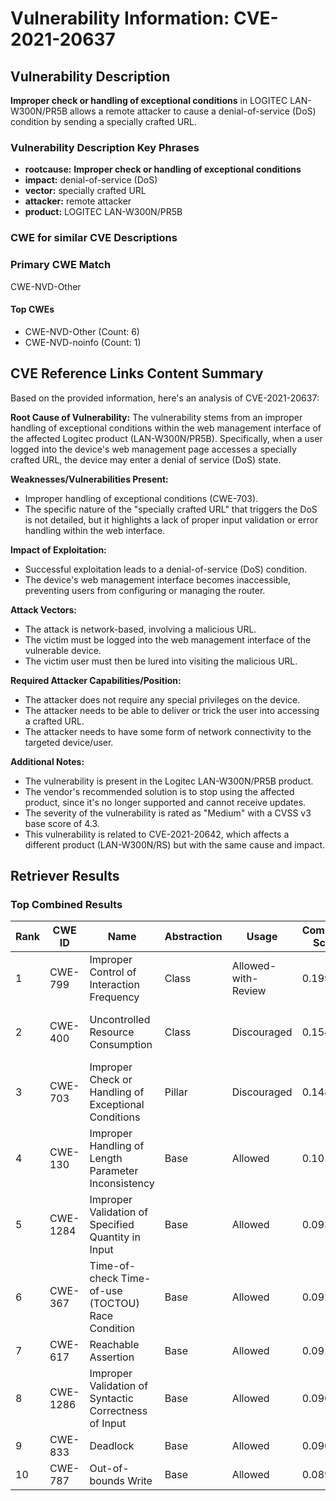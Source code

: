 # Vulnerability Information: CVE-2021-20637

## Vulnerability Description
**Improper check or handling of exceptional conditions** in LOGITEC LAN-W300N/PR5B allows a remote attacker to cause a denial-of-service (DoS) condition by sending a specially crafted URL.

### Vulnerability Description Key Phrases
- **rootcause:** **Improper check or handling of exceptional conditions**
- **impact:** denial-of-service (DoS)
- **vector:** specially crafted URL
- **attacker:** remote attacker
- **product:** LOGITEC LAN-W300N/PR5B

### CWE for similar CVE Descriptions
### Primary CWE Match
CWE-NVD-Other

#### Top CWEs
- CWE-NVD-Other (Count: 6)
- CWE-NVD-noinfo (Count: 1)

## CVE Reference Links Content Summary
Based on the provided information, here's an analysis of CVE-2021-20637:

**Root Cause of Vulnerability:**
The vulnerability stems from an improper handling of exceptional conditions within the web management interface of the affected Logitec product (LAN-W300N/PR5B). Specifically, when a user logged into the device's web management page accesses a specially crafted URL, the device may enter a denial of service (DoS) state.

**Weaknesses/Vulnerabilities Present:**
- Improper handling of exceptional conditions (CWE-703).
- The specific nature of the "specially crafted URL" that triggers the DoS is not detailed, but it highlights a lack of proper input validation or error handling within the web interface.

**Impact of Exploitation:**
- Successful exploitation leads to a denial-of-service (DoS) condition.
- The device's web management interface becomes inaccessible, preventing users from configuring or managing the router.

**Attack Vectors:**
- The attack is network-based, involving a malicious URL.
- The victim must be logged into the web management interface of the vulnerable device.
- The victim user must then be lured into visiting the malicious URL.

**Required Attacker Capabilities/Position:**
- The attacker does not require any special privileges on the device.
- The attacker needs to be able to deliver or trick the user into accessing a crafted URL.
- The attacker needs to have some form of network connectivity to the targeted device/user.

**Additional Notes:**
- The vulnerability is present in the Logitec LAN-W300N/PR5B product.
- The vendor's recommended solution is to stop using the affected product, since it's no longer supported and cannot receive updates.
- The severity of the vulnerability is rated as "Medium" with a CVSS v3 base score of 4.3.
- This vulnerability is related to CVE-2021-20642, which affects a different product (LAN-W300N/RS) but with the same cause and impact.

## Retriever Results

### Top Combined Results

| Rank | CWE ID | Name | Abstraction | Usage | Combined Score | Retrievers | Individual Scores |
|------|--------|------|-------------|-------|---------------|------------|-------------------|
| 1 | CWE-799 | Improper Control of Interaction Frequency | Class | Allowed-with-Review | 0.1991 | dense, sparse | dense: 0.490, sparse: 0.164 |
| 2 | CWE-400 | Uncontrolled Resource Consumption | Class | Discouraged | 0.1546 | dense, sparse | dense: 0.503, sparse: 0.163 |
| 3 | CWE-703 | Improper Check or Handling of Exceptional Conditions | Pillar | Discouraged | 0.1482 | dense, sparse | dense: 0.490, sparse: 0.343 |
| 4 | CWE-130 | Improper Handling of Length Parameter Inconsistency | Base | Allowed | 0.1013 | sparse | sparse: 0.177 |
| 5 | CWE-1284 | Improper Validation of Specified Quantity in Input | Base | Allowed | 0.0936 | sparse | sparse: 0.164 |
| 6 | CWE-367 | Time-of-check Time-of-use (TOCTOU) Race Condition | Base | Allowed | 0.0924 | sparse | sparse: 0.162 |
| 7 | CWE-617 | Reachable Assertion | Base | Allowed | 0.0917 | sparse | sparse: 0.160 |
| 8 | CWE-1286 | Improper Validation of Syntactic Correctness of Input | Base | Allowed | 0.0908 | sparse | sparse: 0.159 |
| 9 | CWE-833 | Deadlock | Base | Allowed | 0.0907 | sparse | sparse: 0.159 |
| 10 | CWE-787 | Out-of-bounds Write | Base | Allowed | 0.0892 | sparse | sparse: 0.156 |

